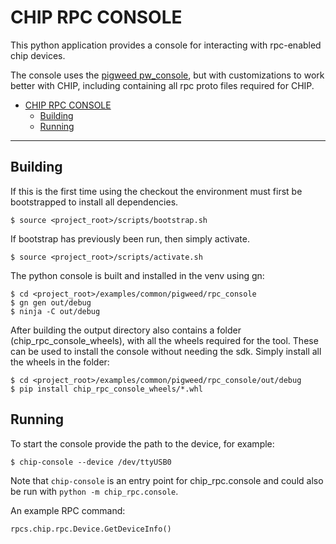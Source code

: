 ﻿---
orphan: true
---

# CHIP RPC CONSOLE

This python application provides a console for interacting with rpc-enabled chip
devices.

The console uses the [pigweed pw_console](https://pigweed.dev/pw_console/), but
with customizations to work better with CHIP, including containing all rpc proto
files required for CHIP.

-   [CHIP RPC CONSOLE](#chip-rpc-console)
    -   [Building](#building)
    -   [Running](#running)

---

## Building

If this is the first time using the checkout the environment must first be
bootstrapped to install all dependencies.

```
$ source <project_root>/scripts/bootstrap.sh
```

If bootstrap has previously been run, then simply activate.

```
$ source <project_root>/scripts/activate.sh
```

The python console is built and installed in the venv using gn:

```
$ cd <project_root>/examples/common/pigweed/rpc_console
$ gn gen out/debug
$ ninja -C out/debug
```

After building the output directory also contains a folder
(chip_rpc_console_wheels), with all the wheels required for the tool. These can
be used to install the console without needing the sdk. Simply install all the
wheels in the folder:

```
$ cd <project_root>/examples/common/pigweed/rpc_console/out/debug
$ pip install chip_rpc_console_wheels/*.whl
```

## Running

To start the console provide the path to the device, for example:

```
$ chip-console --device /dev/ttyUSB0
```

Note that `chip-console` is an entry point for chip_rpc.console and could also
be run with `python -m chip_rpc.console`.

An example RPC command:

```python
rpcs.chip.rpc.Device.GetDeviceInfo()
```
